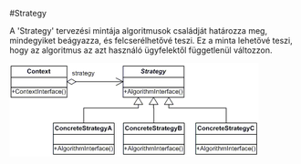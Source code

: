 #Strategy

A 'Strategy' tervezési mintája algoritmusok családját határozza meg, mindegyiket beágyazza, és felcserélhetővé teszi. Ez a minta lehetővé teszi, hogy az algoritmus az azt használó ügyfelektől függetlenül változzon.


![UML](./strategy.png)

